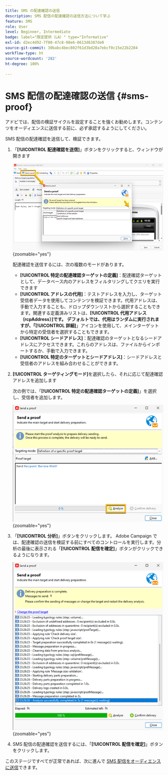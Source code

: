 ```yaml
---
title: SMS の配達確認の送信
description: SMS 配信の配達確認の送信方法について学ぶ
feature: SMS
role: User
level: Beginner, Intermediate
badge: label="限定提供（LA）" type="Informative"
exl-id: d2ec4d92-7f00-47c8-98e6-0613d6387de0
source-git-commit: 30babc4bec802f61d3bd28a7ebcf0c15e22b2284
workflow-type: ht
source-wordcount: '282'
ht-degree: 100%

---
```


# SMS 配信の配達確認の送信 {#sms-proof}

アドビでは、配信の検証サイクルを設定することを強くお勧めします。コンテンツをオーディエンスに送信する前に、必ず承認するようにしてください。

SMS 配信の配達確認を送信して、検証できます。

1. 「**[!UICONTROL 配達確認を送信]**」ボタンをクリックすると、ウィンドウが開きます

   ![](assets/proof_targeting.png){zoomable="yes"}

   配達確認を送信するには、次の複数のモードがあります。

   * **[!UICONTROL 特定の配達確認ターゲットの定義]**：配達確認ターゲットとして、データベース内のアドレスをフィルタリングしてクエリを実行できます
   * **[!UICONTROL アドレスの代用]**：テストアドレスを入力し、ターゲット受信者データを使用してコンテンツを検証できます。代用アドレスは、手動で入力することも、ドロップダウンリストから選択することもできます。関連する定義済みリストは、**[!UICONTROL 代用アドレス（rcpAddress）]**です。
デフォルトでは、代用はランダムに実行されますが、「**[!UICONTROL 詳細]**」アイコンを使用して、メインターゲットから特定の受信者を選択することもできます。
   * **[!UICONTROL シードアドレス]**：配達確認のターゲットとなるシードアドレスにアクセスできます。これらのアドレスは、ファイルからインポートするか、手動で入力できます。
   * **[!UICONTROL 特定のターゲットとシードアドレス]**：シードアドレスと受信者のアドレスを組み合わせることができます。

1. **[!UICONTROL ターゲティングモード]**&#x200B;を選択したら、それに応じて配達確認アドレスを追加します

   次の例では、「**[!UICONTROL 特定の配達確認ターゲットの定義]**」を選択し、受信者を追加します。

   ![](assets/proof_recipient.png){zoomable="yes"}

1. 「**[!UICONTROL 分析]**」ボタンをクリックします。
Adobe Campaign では、配達確認の送信を検証する前にすべてのコントロールを実行します。分析の最後に表示される「**[!UICONTROL 配信を確定]**」ボタンがクリックできるようになります。

   ![](assets/proof_analyze.png){zoomable="yes"}

1. SMS 配信の配達確認を送信するには、「**[!UICONTROL 配信を確定]**」ボタンをクリックします。

このステージですべてが正常であれば、次に進んで [SMS 配信をオーディエンスに送信](sms-audience.md)できます。
